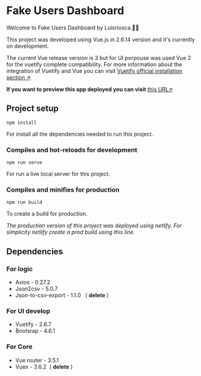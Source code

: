 # Fake Users Dashboard
Welcome to Fake Users Dashboard by Luisriosca.🙌🏻

This project was developed using Vue.js in 2.6.14 version and it's currently on development.

The current Vue release version is 3 but for UI porpouse was used Vue 2 for the vuetify complete compatibility. For more information about the integration of Vuetify and Vue you can visit [Vuetify official installation section ↗️](https://vuetifyjs.com/en/getting-started/installation/)

**If you want to preview this app deployed you can visit** [this URL↗️](https://dashboard-users-luisrioscode.netlify.app/)
## Project setup

```
npm install
```
For install all the dependencies needed to run this project.
### Compiles and hot-reloads for development
```
npm run serve
```
For run a live local server for this project.
### Compiles and minifies for production
```
npm run build
```
To create a build for production. 

*The production version of this project was deployed using netlify. For simplicity netlify create a prod build using this line.*
## Dependencies
### For logic
* Axios - 0.27.2
* Json2csv - 5.0.7
* Json-to-csv-export - 1.1.0   ( **delete** )

### For UI develop
* Vuetify - 2.6.7
* Bootsrap - 4.6.1 

### For Core
* Vue router -  3.5.1
* Vuex - 3.6.2  ( **delete** )
